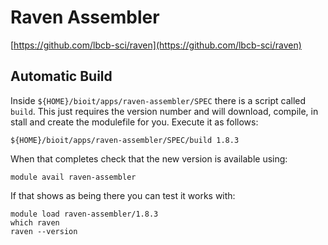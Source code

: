 # Raven Assembler

[https://github.com/lbcb-sci/raven](https://github.com/lbcb-sci/raven)

## Automatic Build

Inside `${HOME}/bioit/apps/raven-assembler/SPEC` there is a script called `build`. This just requires the version number and will download, compile, in stall and create the modulefile for you. Execute it as follows:

    ${HOME}/bioit/apps/raven-assembler/SPEC/build 1.8.3

When that completes check that the new version is available using:

    module avail raven-assembler

If that shows as being there you can test it works with:

    module load raven-assembler/1.8.3
    which raven
    raven --version
